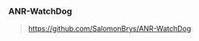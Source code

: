 


### ANR-WatchDog

> https://github.com/SalomonBrys/ANR-WatchDog

<!--stackedit_data:
eyJoaXN0b3J5IjpbMjEzOTM4Nzc3MV19
-->